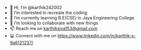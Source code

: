 - 👋 Hi, I’m @karthik242002
- 👀 I’m interested in recreate the coding
- 🌱 I’m currently learning B.E(CSE) in Jaya Engineering College
- 💞️ I’m looking to collaborate with new things 
- 📫 Reach me on karthiksiva153@gmail.com
- 💻  Connect with me on https://www.linkedin.com/in/karthik-s-9a6121237/

<!---
karthik242002/karthik242002 is a ✨ special ✨ repository because its `README.md` (this file) appears on your GitHub profile.
You can click the Preview link to take a look at your changes.
--->
